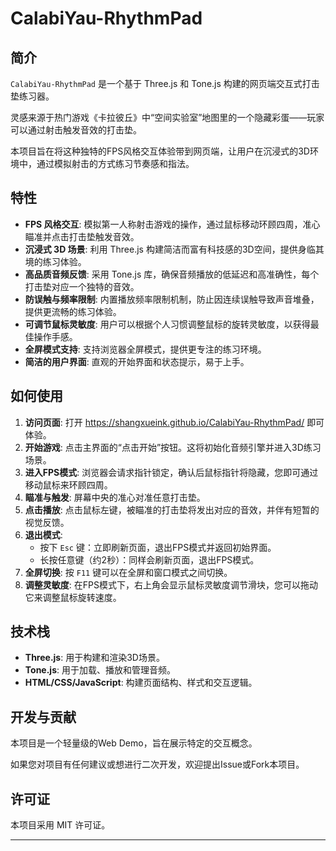 # CalabiYau-RhythmPad

## 简介

`CalabiYau-RhythmPad` 是一个基于 Three.js 和 Tone.js 构建的网页端交互式打击垫练习器。

灵感来源于热门游戏《卡拉彼丘》中“空间实验室”地图里的一个隐藏彩蛋——玩家可以通过射击触发音效的打击垫。

本项目旨在将这种独特的FPS风格交互体验带到网页端，让用户在沉浸式的3D环境中，通过模拟射击的方式练习节奏感和指法。


## 特性

*   **FPS 风格交互**: 模拟第一人称射击游戏的操作，通过鼠标移动环顾四周，准心瞄准并点击打击垫触发音效。
*   **沉浸式 3D 场景**: 利用 Three.js 构建简洁而富有科技感的3D空间，提供身临其境的练习体验。
*   **高品质音频反馈**: 采用 Tone.js 库，确保音频播放的低延迟和高准确性，每个打击垫对应一个独特的音效。
*   **防误触与频率限制**: 内置播放频率限制机制，防止因连续误触导致声音堆叠，提供更流畅的练习体验。
*   **可调节鼠标灵敏度**: 用户可以根据个人习惯调整鼠标的旋转灵敏度，以获得最佳操作手感。
*   **全屏模式支持**: 支持浏览器全屏模式，提供更专注的练习环境。
*   **简洁的用户界面**: 直观的开始界面和状态提示，易于上手。

## 如何使用

1.  **访问页面**: 打开  https://shangxueink.github.io/CalabiYau-RhythmPad/ 即可体验。
2.  **开始游戏**: 点击主界面的“点击开始”按钮。这将初始化音频引擎并进入3D练习场景。
3.  **进入FPS模式**: 浏览器会请求指针锁定，确认后鼠标指针将隐藏，您即可通过移动鼠标来环顾四周。
4.  **瞄准与触发**: 屏幕中央的准心对准任意打击垫。
5.  **点击播放**: 点击鼠标左键，被瞄准的打击垫将发出对应的音效，并伴有短暂的视觉反馈。
6.  **退出模式**:
    *   按下 `Esc` 键：立即刷新页面，退出FPS模式并返回初始界面。
    *   长按任意键（约2秒）：同样会刷新页面，退出FPS模式。
7.  **全屏切换**: 按 `F11` 键可以在全屏和窗口模式之间切换。
8.  **调整灵敏度**: 在FPS模式下，右上角会显示鼠标灵敏度调节滑块，您可以拖动它来调整鼠标旋转速度。

## 技术栈

*   **Three.js**: 用于构建和渲染3D场景。
*   **Tone.js**: 用于加载、播放和管理音频。
*   **HTML/CSS/JavaScript**: 构建页面结构、样式和交互逻辑。

## 开发与贡献

本项目是一个轻量级的Web Demo，旨在展示特定的交互概念。

如果您对项目有任何建议或想进行二次开发，欢迎提出Issue或Fork本项目。

## 许可证

本项目采用 MIT 许可证。

---
